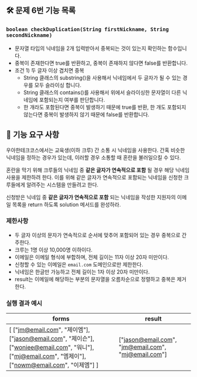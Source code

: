 ## 🛠️ 문제 6번 기능 목록

### `boolean checkDuplication(String firstNickname, String secondNickname)`

- 문자열 타입의 닉네임을 2개 입력받아서 중복되는 것이 있는지 확인하는 함수입니다.
- 중복이 존재한다면 true를 반환하고, 중복이 존재하지 않다면 false를 반환합니다.
- 조건 1) 두 글자 이상 겹치면 중복
    - String 클래스의 substring()을 사용해서 닉네임에서 두 글자가 될 수 있는 경우를 모두 슬라이싱 합니다.
    - String 클래스의 contains()를 사용해서 위에서 슬라이싱한 문자열이 다른 닉네임에 포함되는지 여부를 판단합니다.
    - 한 개라도 포함된다면 중복이 발생하기 때문에 true를 반환, 한 개도 포함되지 않는다면 중복이 발생하지 않기 때문에 false를 반환합니다.

## 🚀 기능 요구 사항

우아한테크코스에서는 교육생(이하 크루) 간 소통 시 닉네임을 사용한다. 간혹 비슷한 닉네임을 정하는 경우가 있는데, 이러할 경우 소통할 때 혼란을 불러일으킬 수 있다.

혼란을 막기 위해 크루들의 닉네임 중 **같은 글자가 연속적으로 포함** 될 경우 해당 닉네임 사용을 제한하려 한다. 이를 위해 같은 글자가 연속적으로 포함되는 닉네임을 신청한 크루들에게 알려주는 시스템을 만들려고 한다.


신청받은 닉네임 중 **같은 글자가 연속적으로 포함** 되는 닉네임을 작성한 지원자의 이메일 목록을 return 하도록 solution 메서드를 완성하라.

### 제한사항

- 두 글자 이상의 문자가 연속적으로 순서에 맞추어 포함되어 있는 경우 중복으로 간주한다.
- 크루는 1명 이상 10,000명 이하이다.
- 이메일은 이메일 형식에 부합하며, 전체 길이는 11자 이상 20자 미만이다.
- 신청할 수 있는 이메일은 `email.com` 도메인으로만 제한한다.
- 닉네임은 한글만 가능하고 전체 길이는 1자 이상 20자 미만이다.
- result는 이메일에 해당하는 부분의 문자열을 오름차순으로 정렬하고 중복은 제거한다.

### 실행 결과 예시

| forms | result |
| --- | --- |
| [ ["jm@email.com", "제이엠"], ["jason@email.com", "제이슨"], ["woniee@email.com", "워니"], ["mj@email.com", "엠제이"], ["nowm@email.com", "이제엠"] ] | ["jason@email.com", "jm@email.com", "mj@email.com"] |
